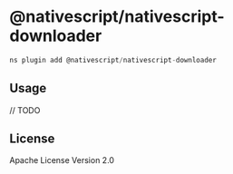# @nativescript/nativescript-downloader

```javascript
ns plugin add @nativescript/nativescript-downloader
```

## Usage

// TODO

## License

Apache License Version 2.0
